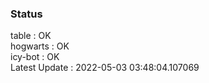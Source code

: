 ### Status


table : OK  
hogwarts : OK  
icy-bot : OK  
Latest Update : 2022-05-03 03:48:04.107069
